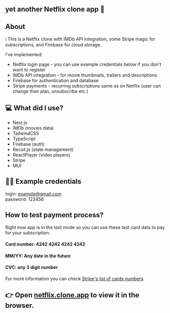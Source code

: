 
## yet another Netflix clone app 🤷

## About

ℹ️ This is a Netflix clone with IMDb API integration, some Stripe magic for subscriptions, and Firebase for cloud storage.

I've implemented:
- Netflix login page - you can use example credentials below if you don't want to register
- IMDb API integration - for movie thumbnails, trailers and descriptions
- Firebase for authentication and database
- Stripe payments - recurring subscriptions same as on Netflix (user can change their plan, unsubscribe etc.)

## 💻 What did I use?

* Next.js
* IMDb  (movies data)
* TailwindCSS
* TypeScript
* Firebase (auth)
* Recoil.js (state management)
* ReactPlayer (video players)
* Stripe
* MUI

## 🧑‍💼 Example credentials
login: example@gmail.com   
password: 123456

## How to test payment process?
Right now app is in the test mode so you can use these test card data to pay for your subscription:

#### Card number: 4242 4242 4242 4242
#### MM/YY: Any date in the future
#### CVC: any 3 digit number

For more information you can check [Stripe's list of cards numbers](https://stripe.com/docs/testing#cards).

## 👉 Open [netflix.clone.app](https://my-clon-netflix.vercel.app/) to view it in the browser.
